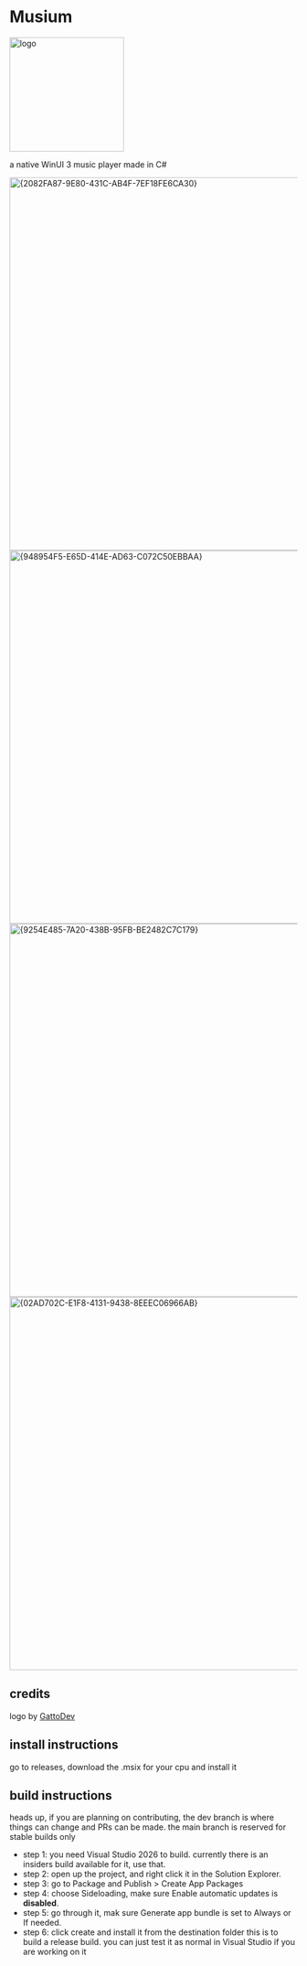 # Musium
<img width="200" height="200" alt="logo" src="https://github.com/user-attachments/assets/cbd70dc1-2618-4517-9700-d4283dc7a622" />

a native WinUI 3 music player made in C#

<img width="1079" height="653" alt="{2082FA87-9E80-431C-AB4F-7EF18FE6CA30}" src="https://github.com/user-attachments/assets/8d9d57f4-30aa-4464-b94d-5317aba3e420" />
<img width="1079" height="653" alt="{948954F5-E65D-414E-AD63-C072C50EBBAA}" src="https://github.com/user-attachments/assets/a2e1bcfc-4d13-47b4-ab83-fb421ac849d9" />
<img width="1079" height="653" alt="{9254E485-7A20-438B-95FB-BE2482C7C179}" src="https://github.com/user-attachments/assets/222c9609-e6d6-4316-89ac-bf650b214140" />
<img width="1079" height="653" alt="{02AD702C-E1F8-4131-9438-8EEEC06966AB}" src="https://github.com/user-attachments/assets/de094d33-8fa7-4cc1-94f8-30e23fc6d0c9" />

## credits
logo by [GattoDev](https://github.com/GattoDev-debug)

## install instructions
go to releases, download the .msix for your cpu and install it

## build instructions
heads up, if you are planning on contributing, the dev branch is where things can change and PRs can be made. the main branch is reserved for stable builds only

- step 1: you need Visual Studio 2026 to build. currently there is an insiders build available for it, use that.
- step 2: open up the project, and right click it in the Solution Explorer.
- step 3: go to Package and Publish > Create App Packages
- step 4: choose Sideloading, make sure Enable automatic updates is **disabled**.
- step 5: go through it, mak sure Generate app bundle is set to Always or If needed.
- step 6: click create and install it from the destination folder
this is to build a release build. you can just test it as normal in Visual Studio if you are working on it
